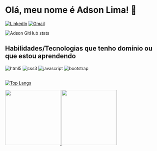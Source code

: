 # Olá, meu nome é Adson Lima! 👋

[![LinkedIn](https://img.shields.io/badge/LinkedIn-0077B5?style=for-the-badge&logo=linkedin&logoColor=white)](https://www.linkedin.com/in/adson-rodrigo-a92350111/)
[![Gmail](https://img.shields.io/badge/Gmail-D14836?style=for-the-badge&logo=gmail&logoColor=white)](mailto:adsonrodrigo93@gmail.com)


![Adson GitHub stats](https://github-readme-stats.vercel.app/api?username=adsonlima&show_icons=true&theme=blue-green&include_all_commits=true&count_private=true)


## Habilidades/Tecnologias que tenho domínio ou que estou aprendendo

<div style="display: inline_block">
  <img align="center" alt="html5" src="https://img.shields.io/badge/HTML5-E34F26?style=for-the-badge&logo=html5&logoColor=white"/>
  <img align="center" alt="css3" src="https://img.shields.io/badge/CSS3-1572B6?style=for-the-badge&logo=css3&logoColor=white"/>
  <img align="center" alt="javascript" src="https://img.shields.io/badge/JavaScript-F7DF1E?style=for-the-badge&logo=javascript&logoColor=black"/>
  <img align="center" alt="bootstrap" src="https://img.shields.io/badge/Bootstrap-563D7C?style=for-the-badge&logo=bootstrap&logoColor=white"/>
</div><br/>

[![Top Langs](https://github-readme-stats.vercel.app/api/top-langs/?username=adsonlima&layout=compact&theme=blue-green)](https://github.com/adsonlima/github-readme-stats)

<div>
<a href="https://github.com/adsonlima">
<img height="180em" src="https://github-readme-stats.vercel.app/api/top-langs/?username=adsonlima&layout=compact&langs_count=7&theme=dracula"/>
<img height="180em" src="https://github-readme-stats.vercel.app/api?username=adsonlima&show_icons=true&theme=dracula&include_all_commits=true&count_private=true"/>
</div>

